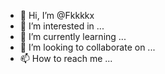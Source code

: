 - 👋 Hi, I’m @Fkkkkx
- 👀 I’m interested in ...
- 🌱 I’m currently learning ...
- 💞️ I’m looking to collaborate on ...
- 📫 How to reach me ...

<!---
Fkkkkx/Fkkkkx is a ✨ special ✨ repository because its `README.md` (this file) appears on your GitHub profile.
You can click the Preview link to take a look at your changes.
--->

